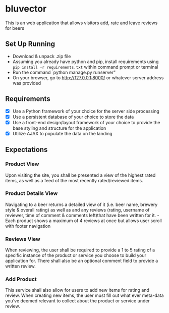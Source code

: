 # bluvector

This is an web application that allows visitors add, rate and leave reviews for beers
## Set Up Running
- Download & unpack .zip file
- Assuming you already have python and pip, install requirements using `​ pip install -r requirements.txt` within command prompt or terminal
- Run the command `python manage.py runserver"
- On your browser, go to http://127.0.0.1:8000/ or whatever server address was provided 

## Requirements
- [x] Use a Python framework of your choice for the server side processing
- [x] Use a persistent database of your choice to store the data
- [x] Use a front-end design/layout framework of your choice to provide the base styling and
structure for the application
- [x] Utilize AJAX to populate the data on the landing

## Expectations
### Product View
 Upon visiting the site, you shall be presented a view of the highest rated items, as well as a feed of the most recently rated/reviewed items. 
### Product Details View    
Navigating to a beer returns a detailed view of it (i.e. beer name, brewery style & overall rating) as well as and any reviews (rating, username of reviewer, time of comment & comments left)that have been written for it.
    - Each product shows a maximum of 4 reviews at once but allows user scroll with footer navigation
    
 ### Reviews View
 When reviewing, the user shall be required to provide a 1 to 5 rating of a specific instance of the product or service you choose to build your application for. There shall also be an optional comment field to provide a written review.

### Add Product
This service shall also allow for users to add new items for rating and review. When creating
new items, the user must fill out what ever meta-data you’ve deemed relevant to collect about
the product or service under review.
